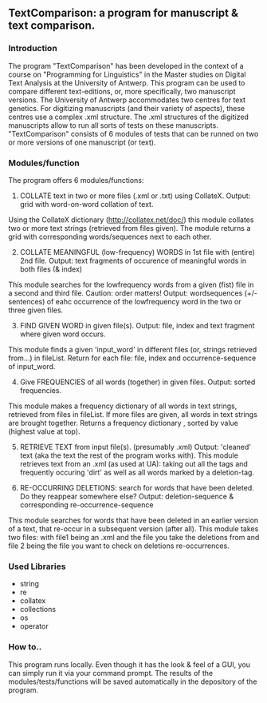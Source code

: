 ## TextComparison: a program for manuscript & text comparison.

### Introduction

The program "TextComparison" has been developed in the context of a course on "Programming for Linguistics" in the Master studies on Digital Text Analysis at the University of Antwerp. 
This program can be used to compare different text-editions, or, more specifically, two manuscript versions. The University of Antwerp accommodates two centres for text genetics. For digitizing manuscripts (and their variety of aspects), these centres use a complex .xml structure. The .xml structures of the digitized manuscripts allow to run all sorts of tests on these manuscripts. 
"TextComparison" consists of 6 modules of tests that can be runned on two or more versions of one manuscript (or text).  


### Modules/function

The program offers 6 modules/functions:

1. COLLATE text in two or more files (.xml or .txt) using CollateX. 
Output: grid with word-on-word collation of text.

Using the CollateX dictionary (http://collatex.net/doc/) this module collates two or more text strings (retrieved from files given). The module returns a grid with corresponding words/sequences next to each other.


2. COLLATE MEANINGFUL (low-frequency) WORDS in 1st file with (entire) 2nd file. 
Output: text fragments of occurence of meaningful words in both files (& index)

This module searches for the lowfrequency words from a given (fist) file in a second and third file. Caution: order matters!
Output: wordsequences (+/- sentences) of eahc occurrence of the lowfrequency word in the two or three given files.


3. FIND GIVEN WORD in given file(s). Output: file, index and text fragment where given word occurs.

This module finds a given 'input_word' in different files (or, strings retrieved from...) in fileList. Return for each file: file, index and occurrence-sequence of input_word.
	

4. Give FREQUENCIES of all words (together) in given files. Output: sorted frequencies.

This module makes a frequency dictionary of all words in text strings, retrieved from files in fileList. If more files are given, all words in text strings are brought together. Returns a frequency dictionary , sorted by value (highest value at top).


5. RETRIEVE TEXT from input file(s). (presumably .xml) Output: 'cleaned' text (aka the text the rest of the program works with).
This module retrieves text from an .xml (as used at UA): taking out all the tags and frequently occuring 'dirt' as well as all words marked by a deletion-tag.
	

6. RE-OCCURRING DELETIONS: search for words that have been deleted. Do they reappear somewhere else? Output: deletion-sequence & corresponding re-occurrence-sequence

This module searches for words that have been deleted in an earlier version of a text, that re-occur in a subsequent version (after all). This module takes two files: with file1 being an .xml and the file you take the deletions from and file 2 being the file you want to check on deletions re-occurrences.


### Used Libraries
- string
- re
- collatex
- collections
- os
- operator


### How to.. 

This program runs locally. Even though it has the look & feel of a GUI, you can simply run it via your command prompt.
The results of the modules/tests/functions will be saved automatically in the depository of the program. 

